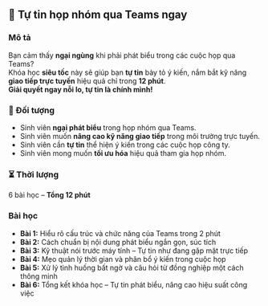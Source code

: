 ## 📌 Tự tin họp nhóm qua Teams ngay  

### Mô tả  
Bạn cảm thấy **ngại ngùng** khi phải phát biểu trong các cuộc họp qua Teams?  
Khóa học **siêu tốc** này sẽ giúp bạn **tự tin** bày tỏ ý kiến, nắm bắt kỹ năng **giao tiếp trực tuyến** hiệu quả chỉ trong **12 phút**.  
**Giải quyết ngay nỗi lo, tự tin là chính mình!**  

### 🎯 Đối tượng  
- Sinh viên **ngại phát biểu** trong họp nhóm qua Teams.  
- Sinh viên muốn **nâng cao kỹ năng giao tiếp** trong môi trường trực tuyến.  
- Sinh viên cần **tự tin** thể hiện ý kiến trong các cuộc họp công ty.  
- Sinh viên mong muốn **tối ưu hóa** hiệu quả tham gia họp nhóm.  

### ⏳ Thời lượng  
6 bài học – **Tổng 12 phút**  

### Bài học  
- **Bài 1:** Hiểu rõ cấu trúc và chức năng của Teams trong 2 phút  
- **Bài 2:** Cách chuẩn bị nội dung phát biểu ngắn gọn, súc tích  
- **Bài 3:** Kỹ thuật nói trước máy tính – Tự tin như đang gặp mặt trực tiếp  
- **Bài 4:** Mẹo quản lý thời gian và phân bổ ý kiến trong cuộc họp  
- **Bài 5:** Xử lý tình huống bất ngờ và câu hỏi từ đồng nghiệp một cách thông minh  
- **Bài 6:** Tổng kết khóa học – Tự tin phát biểu, nâng cao hiệu suất công việc